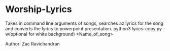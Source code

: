 # Worship-Lyrics
Takes in command line arguments of songs, searches az lyrics for the song and converts the lyrics to powerpoint presentation.
python3 lyrics-copy.py -w(optional for white background) <Name_of_song>

Author: Zac Ravichandran
